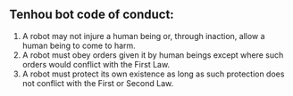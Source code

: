 ## Tenhou bot code of conduct:

1. A robot may not injure a human being or, through inaction, allow a human being to come to harm.
2. A robot must obey orders given it by human beings except where such orders would conflict with the First Law.
3. A robot must protect its own existence as long as such protection does not conflict with the First or Second Law.
